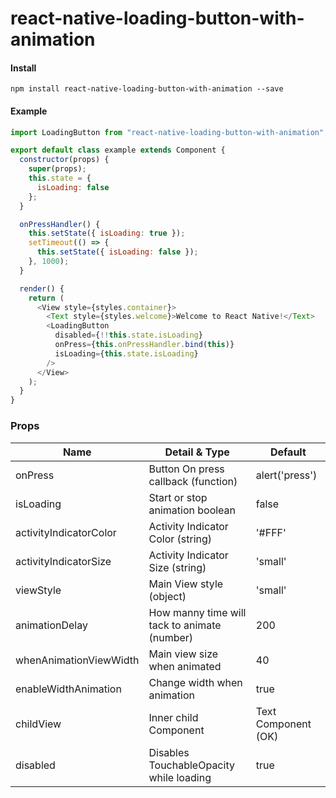 # react-native-loading-button-with-animation

#### Install

```
npm install react-native-loading-button-with-animation --save
```

#### Example

```javascript
import LoadingButton from "react-native-loading-button-with-animation";

export default class example extends Component {
  constructor(props) {
    super(props);
    this.state = {
      isLoading: false
    };
  }

  onPressHandler() {
    this.setState({ isLoading: true });
    setTimeout(() => {
      this.setState({ isLoading: false });
    }, 1000);
  }

  render() {
    return (
      <View style={styles.container}>
        <Text style={styles.welcome}>Welcome to React Native!</Text>
        <LoadingButton
          disabled={!!this.state.isLoading}
          onPress={this.onPressHandler.bind(this)}
          isLoading={this.state.isLoading}
        />
      </View>
    );
  }
}
```

### Props

| Name                   | Detail & Type                                | Default             |
| ---------------------- | -------------------------------------------- | ------------------- |
| onPress                | Button On press callback (function)          | alert('press')      |
| isLoading              | Start or stop animation boolean              | false               |
| activityIndicatorColor | Activity Indicator Color (string)            | '#FFF'              |
| activityIndicatorSize  | Activity Indicator Size (string)             | 'small'             |
| viewStyle              | Main View style (object)                     | 'small'             |
| animationDelay         | How manny time will tack to animate (number) | 200                 |
| whenAnimationViewWidth | Main view size when animated                 | 40                  |
| enableWidthAnimation   | Change width when animation                  | true                |
| childView              | Inner child Component                        | Text Component (OK) |
| disabled               | Disables TouchableOpacity while loading      | true                |
